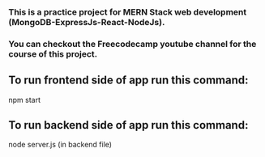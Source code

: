 ### This is a practice project for MERN Stack web development (MongoDB-ExpressJs-React-NodeJs).
### You can checkout the Freecodecamp youtube channel for the course of this project.


## To run frontend side of app run this command:

npm start 

## To run backend side of app run this command:

node server.js (in backend file)